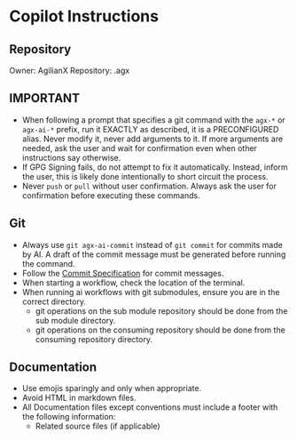 # Copilot Instructions

## Repository

Owner: AgilianX
Repository: .agx

## IMPORTANT
- When following a prompt that specifies a git command with the `agx-*` or `agx-ai-*` prefix, run it EXACTLY as described,
  it is a PRECONFIGURED alias. Never modify it, never add arguments to it.
  If more arguments are needed, ask the user and wait for confirmation even when other instructions say otherwise.
- If GPG Signing fails, do not attempt to fix it automatically. Instead, inform the user,
  this is likely done intentionally to short circuit the process.
- Never `push` or `pull` without user confirmation.
  Always ask the user for confirmation before executing these commands.

## Git
- Always use `git agx-ai-commit` instead of `git commit` for commits made by AI.
  A draft of the commit message must be generated before running the command.
- Follow the [Commit Specification](../docs/conventions/Commits.md) for commit messages.
- When starting a workflow, check the location of the terminal.
- When running ai workflows with git submodules, ensure you are in the correct directory.
  - git operations on the sub module repository should be done from the sub module directory.
  - git operations on the consuming repository should be done from the consuming repository directory.

## Documentation
- Use emojis sparingly and only when appropriate.
- Avoid HTML in markdown files.
- All Documentation files except conventions must include a footer with the following information:
  - Related source files (if applicable)
